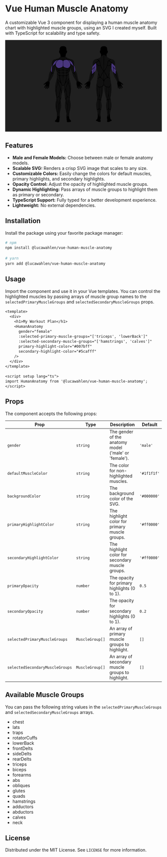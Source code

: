 # Vue Human Muscle Anatomy

A customizable Vue 3 component for displaying a human muscle anatomy chart with highlighted muscle groups, using an SVG I created myself. Built with TypeScript for scalability and type safety.

![Screenshot of the muscle anatomy component](https://raw.githubusercontent.com/LucaWahlen/vue-human-muscle-anatomy/refs/heads/main/screenshot.png)

## Features

*   **Male and Female Models:** Choose between male or female anatomy models.
*   **Scalable SVG:** Renders a crisp SVG image that scales to any size.
*   **Customizable Colors:** Easily change the colors for default muscles, primary highlights, and secondary highlights.
*   **Opacity Control:** Adjust the opacity of highlighted muscle groups.
*   **Dynamic Highlighting:** Pass arrays of muscle groups to highlight them as primary or secondary.
*   **TypeScript Support:** Fully typed for a better development experience.
*   **Lightweight:** No external dependencies.

## Installation

Install the package using your favorite package manager:

```bash
# npm
npm install @lucawahlen/vue-human-muscle-anatomy

# yarn
yarn add @lucawahlen/vue-human-muscle-anatomy
```

## Usage

Import the component and use it in your Vue templates. You can control the highlighted muscles by passing arrays of muscle group names to the `selectedPrimaryMuscleGroups` and `selectedSecondaryMuscleGroups` props.

```vue
<template>
  <div>
    <h1>My Workout Plan</h1>
    <HumanAnatomy 
      gender="female"
      :selected-primary-muscle-groups="['triceps', 'lowerBack']"
      :selected-secondary-muscle-groups="['hamstrings', 'calves']"
      primary-highlight-color="#007bff"
      secondary-highlight-color="#5cafff"
    />
  </div>
</template>

<script setup lang="ts">
import HumanAnatomy from '@lucawahlen/vue-human-muscle-anatomy';
</script>
```

## Props

The component accepts the following props:

| Prop                          | Type             | Description                                           | Default         |
| ----------------------------- | ---------------- |-------------------------------------------------------| --------------- |
| `gender`                      | `string`         | The gender of the anatomy model ('male' or 'female'). | `'male'`
| `defaultMuscleColor`          | `string`         | The color for non-highlighted muscles.                | `'#1f1f1f'`     |
| `backgroundColor`             | `string`         | The background color of the SVG.                      | `'#000000'`     |
| `primaryHighlightColor`       | `string`         | The highlight color for primary muscle groups.        | `'#ff0000'`     |
| `secondaryHighlightColor`     | `string`         | The highlight color for secondary muscle groups.      | `'#ff0000'`     |
| `primaryOpacity`              | `number`         | The opacity for primary highlights (0 to 1).          | `0.5`           |
| `secondaryOpacity`            | `number`         | The opacity for secondary highlights (0 to 1).        | `0.2`           |
| `selectedPrimaryMuscleGroups` | `MuscleGroup[]`  | An array of primary muscle groups to highlight.       | `[]`            |
| `selectedSecondaryMuscleGroups`| `MuscleGroup[]` | An array of secondary muscle groups to highlight.     | `[]`            |

## Available Muscle Groups

You can pass the following string values in the `selectedPrimaryMuscleGroups` and `selectedSecondaryMuscleGroups` arrays.

* chest
* lats
* traps
* rotatorCuffs
* lowerBack
* frontDelts
* sideDelts
* rearDelts
* triceps
* biceps
* forearms
* abs
* obliques
* glutes
* quads
* hamstrings
* adductors
* abductors
* calves
* neck

## License

Distributed under the MIT License. See `LICENSE` for more information.
